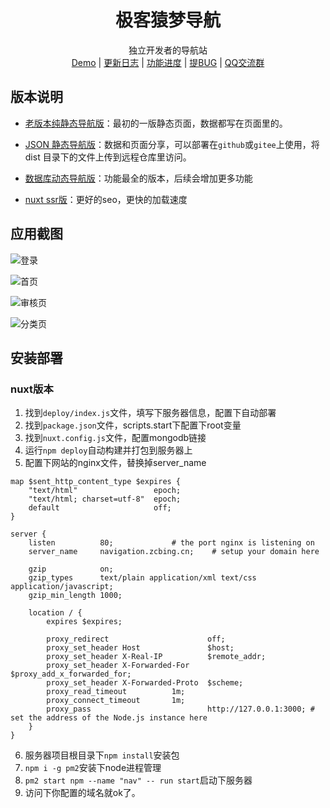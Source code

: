 <h1 align="center">极客猿梦导航</h1>
<p align="center">
  独立开发者的导航站　<br>
  <a href="http://navigation.zcbing.cn/">Demo</a>  |  <a href="https://github.com/geekape/geek-navigation/commits/nuxt">更新日志</a> | <a href="https://github.com/geekape/geek-navigation/projects/1">功能进度</a> | <a href="https://github.com/geekape/geek-navigation/issues/new">提BUG</a> | 
  <a target="_blank" href="https://qm.qq.com/cgi-bin/qm/qr?k=fDuB_YjUasI22QoHU_HlZozIz5LPpZ8z&jump_from=webapi">QQ交流群</a>
</p>



## 版本说明

- [老版本纯静态导航版](https://github.com/geekape/geek-navigation/tree/master)：最初的一版静态页面，数据都写在页面里的。

- [JSON 静态导航版](https://github.com/geekape/geek-navigation/tree/json-navigation)：数据和页面分享，可以部署在`github`或`gitee`上使用，将 dist 目录下的文件上传到远程仓库里访问。

- [数据库动态导航版](https://github.com/geekape/geek-navigation/tree/vue2)：功能最全的版本，后续会增加更多功能

- [nuxt ssr版](https://github.com/geekape/geek-navigation/tree/nuxt)：更好的seo，更快的加载速度

## 应用截图

![登录](https://cdn.nlark.com/yuque/0/2020/jpeg/225518/1593593546788-5b5fbe71-579f-43f7-8991-1138e444034d.jpeg?x-oss-process=image%2Fresize%2Cw_1016)

![首页](https://cdn.nlark.com/yuque/0/2020/jpeg/225518/1593593547716-ad9b83f3-7586-4513-9552-09bf60454b91.jpeg?x-oss-process=image%2Fresize%2Cw_1016)

![审核页](https://cdn.nlark.com/yuque/0/2020/jpeg/225518/1593593548792-f011d40e-6c53-4960-a22b-333a7e1fb45f.jpeg?x-oss-process=image%2Fresize%2Cw_1016)

![分类页](https://cdn.nlark.com/yuque/0/2020/jpeg/225518/1593593549607-f86d5c36-6166-4645-ac30-39bfeecac4bf.jpeg?x-oss-process=image%2Fresize%2Cw_1016)

## 安装部署

### nuxt版本

1. 找到`deploy/index.js`文件，填写下服务器信息，配置下自动部署
2. 找到`package.json`文件，scripts.start下配置下root变量
3. 找到`nuxt.config.js`文件，配置mongodb链接
4. 运行`npm deploy`自动构建并打包到服务器上
5. 配置下网站的nginx文件，替换掉server_name
```
map $sent_http_content_type $expires {
    "text/html"                 epoch;
    "text/html; charset=utf-8"  epoch;
    default                     off;
}

server {
    listen          80;             # the port nginx is listening on
    server_name     navigation.zcbing.cn;    # setup your domain here

    gzip            on;
    gzip_types      text/plain application/xml text/css application/javascript;
    gzip_min_length 1000;

    location / {
        expires $expires;

        proxy_redirect                      off;
        proxy_set_header Host               $host;
        proxy_set_header X-Real-IP          $remote_addr;
        proxy_set_header X-Forwarded-For    $proxy_add_x_forwarded_for;
        proxy_set_header X-Forwarded-Proto  $scheme;
        proxy_read_timeout          1m;
        proxy_connect_timeout       1m;
        proxy_pass                          http://127.0.0.1:3000; # set the address of the Node.js instance here
    }
}
```
6. 服务器项目根目录下`npm install`安装包
7. `npm i -g pm2`安装下node进程管理
8. `pm2 start npm --name "nav" -- run start`启动下服务器
9. 访问下你配置的域名就ok了。
